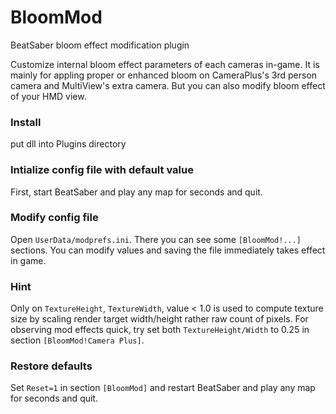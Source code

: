 # BloomMod
BeatSaber bloom effect modification plugin

Customize internal bloom effect parameters of each cameras in-game.
It is mainly for appling proper or enhanced bloom on CameraPlus's 3rd person camera and MultiView's extra camera.
But you can also modify bloom effect of your HMD view.

### Install

put dll into Plugins directory

### Intialize config file with default value

First, start BeatSaber and play any map for seconds and quit.

### Modify config file

Open `UserData/modprefs.ini`. There you can see some `[BloomMod!...]` sections.
You can modify values and saving the file immediately takes effect in game.

### Hint

Only on `TextureHeight`, `TextureWidth`, value < 1.0 is used to compute texture size by scaling render target width/height rather raw count of pixels. 
For observing mod effects quick, try set both `TextureHeight/Width` to 0.25 in section `[BloomMod!Camera Plus]`.

### Restore defaults

Set `Reset=1` in section `[BloomMod]` and restart BeatSaber and play any map for seconds and quit.
